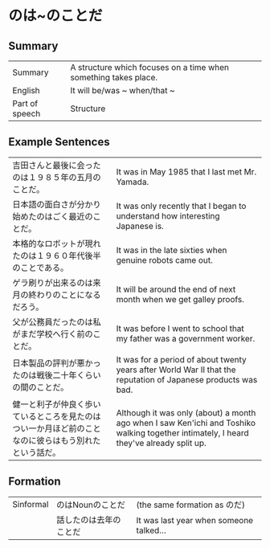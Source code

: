# のは~のことだ

## Summary

<table><tr>   <td>Summary</td>   <td>A structure which focuses on a time when something takes place.</td></tr><tr>   <td>English</td>   <td>It will be/was ~ when/that ~</td></tr><tr>   <td>Part of speech</td>   <td>Structure</td></tr></table>

## Example Sentences

<table><tr>   <td>吉田さんと最後に会ったのは１９８５年の五月のことだ。</td>   <td>It was in May 1985 that I last met Mr. Yamada.</td></tr><tr>   <td>日本語の面白さが分かり始めたのはごく最近のことだ。</td>   <td>It was only recently that I began to understand how interesting Japanese is.</td></tr><tr>   <td>本格的なロボットが現れたのは１９６０年代後半のことである。</td>   <td>It was in the late sixties when genuine robots came out.</td></tr><tr>   <td>ゲラ刷りが出来るのは来月の終わりのことになるだろう。</td>   <td>It will be around the end of next month when we get galley proofs.</td></tr><tr>   <td>父が公務員だったのは私がまだ学校へ行く前のことだ。</td>   <td>It was before I went to school that my father was a government worker.</td></tr><tr>   <td>日本製品の評判が悪かったのは戦後二十年くらいの間のことだ。</td>   <td>It was for a period of about twenty years after World War II that the reputation of Japanese products was bad.</td></tr><tr>   <td>健一と利子が仲良く歩いているところを見たのはつい一か月ほど前のことなのに彼らはもう別れたという話だ。</td>   <td>Although it was only (about) a month ago when I saw Ken'ichi and Toshiko walking together intimately, I heard they've already split up.</td></tr></table>

## Formation

<table class="table"><tbody><tr class="tr head"><td class="td"><span class="bold">Sinformal</span></td><td class="td"><span class="concept">のは</span><span>Noun</span><span class="concept">のことだ</span></td><td class="td"><span>(the same formation as のだ)</span> </td></tr><tr class="tr"><td class="td"></td><td class="td"><span>話した</span><span class="concept">のは</span><span>去年</span><span class="concept">のことだ</span></td><td class="td"><span>It was last year when someone talked…</span></td></tr></tbody></table>

